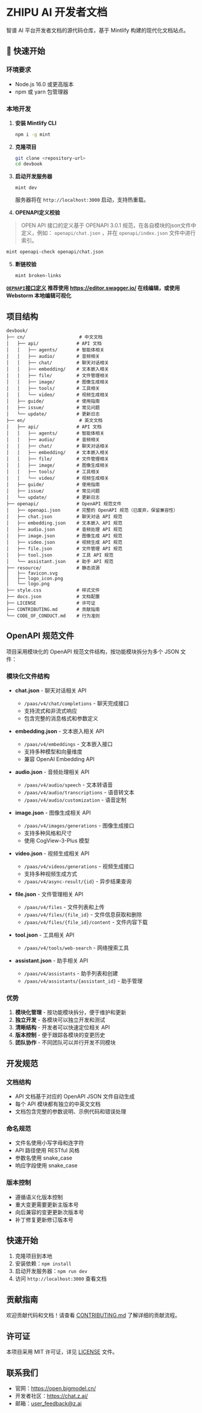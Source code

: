 # ZHIPU AI 开发者文档

智谱 AI 平台开发者文档的源代码仓库，基于 Mintlify 构建的现代化文档站点。

## 🚀 快速开始

### 环境要求

- Node.js 16.0 或更高版本
- npm 或 yarn 包管理器

### 本地开发

1. **安装 Mintlify CLI**
   ```bash
   npm i -g mint
   ```

2. **克隆项目**
   ```bash
   git clone <repository-url>
   cd devbook
   ```

3. **启动开发服务器**
   ```bash
   mint dev
   ```
   
   服务器将在 `http://localhost:3000` 启动，支持热重载。

4. **OPENAPI定义校验**

> OPEN API 接口的定义基于 OPENAPI 3.0.1 规范，在各自模块的json文件中定义，例如： `openapi/chat.json` ，并在 `openapi/index.json` 文件中进行索引。

   ```bash
   mint openapi-check openapi/chat.json
   ```


5. **断链校验**
   ```bash
   mint broken-links
   ```

**[`OEPNAPI`接口定义](openapi/openapi.json) 推荐使用 https://editor.swagger.io/ 在线编辑，或使用 Webstorm 本地编辑可视化**

## 项目结构

```
devbook/
├── cn/                    # 中文文档
│   ├── api/              # API 文档
│   │   ├── agents/       # 智能体相关
│   │   ├── audio/        # 音频相关
│   │   ├── chat/         # 聊天对话相关
│   │   ├── embedding/    # 文本嵌入相关
│   │   ├── file/         # 文件管理相关
│   │   ├── image/        # 图像生成相关
│   │   ├── tools/        # 工具相关
│   │   └── video/        # 视频生成相关
│   ├── guide/            # 使用指南
│   ├── issue/            # 常见问题
│   └── update/           # 更新日志
├── en/                    # 英文文档
│   ├── api/              # API 文档
│   │   ├── agents/       # 智能体相关
│   │   ├── audio/        # 音频相关
│   │   ├── chat/         # 聊天对话相关
│   │   ├── embedding/    # 文本嵌入相关
│   │   ├── file/         # 文件管理相关
│   │   ├── image/        # 图像生成相关
│   │   ├── tools/        # 工具相关
│   │   └── video/        # 视频生成相关
│   ├── guide/            # 使用指南
│   ├── issue/            # 常见问题
│   └── update/           # 更新日志
├── openapi/              # OpenAPI 规范文件
│   ├── openapi.json      # 完整的 OpenAPI 规范（已废弃，保留兼容性）
│   ├── chat.json         # 聊天对话 API 规范
│   ├── embedding.json    # 文本嵌入 API 规范
│   ├── audio.json        # 音频处理 API 规范
│   ├── image.json        # 图像生成 API 规范
│   ├── video.json        # 视频生成 API 规范
│   ├── file.json         # 文件管理 API 规范
│   ├── tool.json         # 工具 API 规范
│   └── assistant.json    # 助手 API 规范
├── resource/             # 静态资源
│   ├── favicon.svg
│   ├── logo_icon.png
│   └── logo.png
├── style.css             # 样式文件
├── docs.json             # 文档配置
├── LICENSE               # 许可证
├── CONTRIBUTING.md       # 贡献指南
└── CODE_OF_CONDUCT.md    # 行为准则
```

## OpenAPI 规范文件

项目采用模块化的 OpenAPI 规范文件结构，按功能模块拆分为多个 JSON 文件：

### 模块化文件结构

- **chat.json** - 聊天对话相关 API
  - `/paas/v4/chat/completions` - 聊天完成接口
  - 支持流式和非流式响应
  - 包含完整的消息格式和参数定义

- **embedding.json** - 文本嵌入相关 API
  - `/paas/v4/embeddings` - 文本嵌入接口
  - 支持多种模型和向量维度
  - 兼容 OpenAI Embedding API

- **audio.json** - 音频处理相关 API
  - `/paas/v4/audio/speech` - 文本转语音
  - `/paas/v4/audio/transcriptions` - 语音转文本
  - `/paas/v4/audio/customization` - 语音定制

- **image.json** - 图像生成相关 API
  - `/paas/v4/images/generations` - 图像生成接口
  - 支持多种风格和尺寸
  - 使用 CogView-3-Plus 模型

- **video.json** - 视频生成相关 API
  - `/paas/v4/videos/generations` - 视频生成接口
  - 支持多种视频生成方式
  - `/paas/v4/async-result/{id}` - 异步结果查询

- **file.json** - 文件管理相关 API
  - `/paas/v4/files` - 文件列表和上传
  - `/paas/v4/files/{file_id}` - 文件信息获取和删除
  - `/paas/v4/files/{file_id}/content` - 文件内容下载

- **tool.json** - 工具相关 API
  - `/paas/v4/tools/web-search` - 网络搜索工具

- **assistant.json** - 助手相关 API
  - `/paas/v4/assistants` - 助手列表和创建
  - `/paas/v4/assistants/{assistant_id}` - 助手管理

### 优势

1. **模块化管理** - 按功能模块拆分，便于维护和更新
2. **独立开发** - 各模块可以独立开发和测试
3. **清晰结构** - 开发者可以快速定位相关 API
4. **版本控制** - 便于跟踪各模块的变更历史
5. **团队协作** - 不同团队可以并行开发不同模块

## 开发规范

### 文档结构

- API 文档基于对应的 OpenAPI JSON 文件自动生成
- 每个 API 模块都有独立的中英文文档
- 文档包含完整的参数说明、示例代码和错误处理

### 命名规范

- 文件名使用小写字母和连字符
- API 路径使用 RESTful 风格
- 参数名使用 snake_case
- 响应字段使用 snake_case

### 版本控制

- 遵循语义化版本控制
- 重大变更需要更新主版本号
- 向后兼容的变更更新次版本号
- 补丁修复更新修订版本号

## 快速开始

1. 克隆项目到本地
2. 安装依赖：`npm install`
3. 启动开发服务器：`npm run dev`
4. 访问 `http://localhost:3000` 查看文档

## 贡献指南

欢迎贡献代码和文档！请查看 [CONTRIBUTING.md](CONTRIBUTING.md) 了解详细的贡献流程。

## 许可证

本项目采用 MIT 许可证，详见 [LICENSE](LICENSE) 文件。

## 联系我们

- 官网：https://open.bigmodel.cn/
- 开发者社区：https://chat.z.ai/
- 邮箱：user_feedback@z.ai